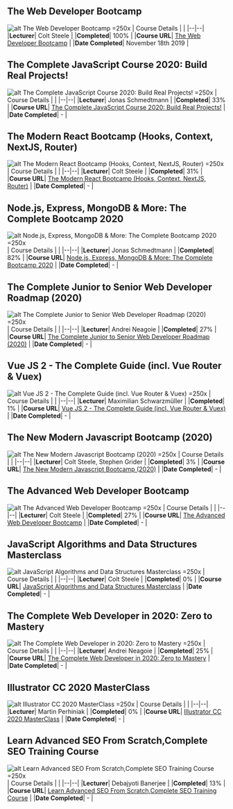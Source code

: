 ## The Web Developer Bootcamp

![alt The Web Developer Bootcamp =250x](https://i.udemycdn.com/course/480x270/625204_436a_2.jpg)
| Course Details | |
|--|--|
|**Lecturer**| Colt Steele |
|**Completed**| 100% |
|**Course URL**| [The Web Developer Bootcamp](https://www.udemy.com/course/the-web-developer-bootcamp/) |
|**Date Completed**| November 18th 2019 |

## The Complete JavaScript Course 2020: Build Real Projects!

![alt The Complete JavaScript Course 2020: Build Real Projects! =250x](https://i.udemycdn.com/course/480x270/851712_fc61_5.jpg)
| Course Details | |
|--|--|
|**Lecturer**| Jonas Schmedtmann |
|**Completed**| 33% |
|**Course URL**| [The Complete JavaScript Course 2020: Build Real Projects!](https://www.udemy.com/course/the-complete-javascript-course/) |
|**Date Completed**| - |

## The Modern React Bootcamp (Hooks, Context, NextJS, Router)

![alt The Modern React Bootcamp (Hooks, Context, NextJS, Router) =250x](https://i.udemycdn.com/course/480x270/2320056_4fa0_6.jpg)
| Course Details | |
|--|--|
|**Lecturer**| Colt Steele |
|**Completed**| 31% |
|**Course URL**| [The Modern React Bootcamp (Hooks, Context, NextJS, Router)](https://www.udemy.com/course/modern-react-bootcamp/) |
|**Date Completed**| - |

## Node.js, Express, MongoDB & More: The Complete Bootcamp 2020

![alt Node.js, Express, MongoDB & More: The Complete Bootcamp 2020 =250x](https://i.udemycdn.com/course/480x270/1672410_9ff1_5.jpg)
| Course Details | |
|--|--|
|**Lecturer**| Jonas Schmedtmann |
|**Completed**| 82% |
|**Course URL**| [Node.js, Express, MongoDB & More: The Complete Bootcamp 2020](https://www.udemy.com/course/nodejs-express-mongodb-bootcamp/) |
|**Date Completed**| - |

## The Complete Junior to Senior Web Developer Roadmap (2020)

![alt The Complete Junior to Senior Web Developer Roadmap (2020) =250x](https://i.udemycdn.com/course/480x270/1650610_2673_5.jpg)
| Course Details | |
|--|--|
|**Lecturer**| Andrei Neagoie |
|**Completed**| 27% |
|**Course URL**| [The Complete Junior to Senior Web Developer Roadmap (2020)](https://www.udemy.com/course/the-complete-junior-to-senior-web-developer-roadmap/) |
|**Date Completed**| - |

## Vue JS 2 - The Complete Guide (incl. Vue Router & Vuex)

![alt Vue JS 2 - The Complete Guide (incl. Vue Router & Vuex) =250x](https://i.udemycdn.com/course/480x270/995016_ebf4.jpg)
| Course Details | |
|--|--|
|**Lecturer**| Maximilian Schwarzmüller |
|**Completed**| 1% |
|**Course URL**| [Vue JS 2 - The Complete Guide (incl. Vue Router & Vuex)](https://www.udemy.com/course/vuejs-2-the-complete-guide/) |
|**Date Completed**| - |

## The New Modern Javascript Bootcamp (2020)

![alt The New Modern Javascript Bootcamp (2020) =250x](https://i.udemycdn.com/course/480x270/2634490_e343_2.jpg)
| Course Details | |
|--|--|
|**Lecturer**| Colt Steele, Stephen Grider |
|**Completed**| 3% |
|**Course URL**| [The New Modern Javascript Bootcamp (2020)](https://www.udemy.com/course/javascript-beginners-complete-tutorial/) |
|**Date Completed**| - |

## The Advanced Web Developer Bootcamp

![alt The Advanced Web Developer Bootcamp =250x](https://i.udemycdn.com/course/480x270/1218586_9f86.jpg)
| Course Details | |
|--|--|
|**Lecturer**| Colt Steele |
|**Completed**| 27% |
|**Course URL**| [The Advanced Web Developer Bootcamp](https://www.udemy.com/course/the-advanced-web-developer-bootcamp/) |
|**Date Completed**| - |

## JavaScript Algorithms and Data Structures Masterclass

![alt JavaScript Algorithms and Data Structures Masterclass =250x](https://i.udemycdn.com/course/480x270/1406344_1d65_3.jpg)
| Course Details | |
|--|--|
|**Lecturer**| Colt Steele |
|**Completed**| 0% |
|**Course URL**| [JavaScript Algorithms and Data Structures Masterclass](https://www.udemy.com/course/js-algorithms-and-data-structures-masterclass/) |
|**Date Completed**| - |

## The Complete Web Developer in 2020: Zero to Mastery

![alt The Complete Web Developer in 2020: Zero to Mastery =250x](https://i.udemycdn.com/course/480x270/1430746_2f43_9.jpg)
| Course Details | |
|--|--|
|**Lecturer**| Andrei Neagoie |
|**Completed**| 25% |
|**Course URL**| [The Complete Web Developer in 2020: Zero to Mastery](https://www.udemy.com/course/the-complete-web-developer-zero-to-mastery/) |
|**Date Completed**| - |

## Illustrator CC 2020 MasterClass

![alt Illustrator CC 2020 MasterClass =250x](https://i.udemycdn.com/course/480x270/1197206_7201_3.jpg)
| Course Details | |
|--|--|
|**Lecturer**| Martin Perhiniak |
|**Completed**| 0% |
|**Course URL**| [Illustrator CC 2020 MasterClass](https://www.udemy.com/course/illustrator-cc-masterclass/) |
|**Date Completed**| - |

## Learn Advanced SEO From Scratch,Complete SEO Training Course

![alt Learn Advanced SEO From Scratch,Complete SEO Training Course =250x](https://i.udemycdn.com/course/480x270/1223188_6039.jpg)
| Course Details | |
|--|--|
|**Lecturer**| Debajyoti Banerjee |
|**Completed**| 13% |
|**Course URL**| [Learn Advanced SEO From Scratch,Complete SEO Training Course](https://www.udemy.com/course/learn-advanced-seo-from-scratch/) |
|**Date Completed**| - |
